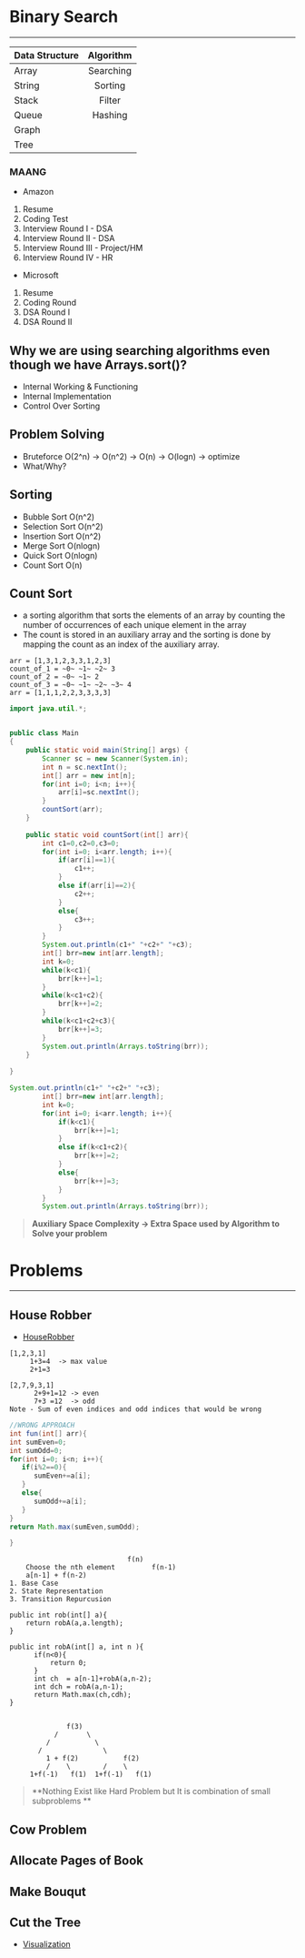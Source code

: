 # Binary Search
***

| Data Structure   | Algorithm | 
| :---        |    :----:   |  
| Array      | Searching       | 
| String   | Sorting        | 
|Stack| Filter|
|Queue| Hashing|
|Graph|        |
| Tree|        |

### MAANG
* Amazon
 1. Resume
 2. Coding Test
 3. Interview Round I - DSA
 4. Interview Round II - DSA
 5. Interview Round III - Project/HM
 6. Interview Round IV - HR

* Microsoft
 1. Resume
 2. Coding Round
 3. DSA Round I
 4. DSA Round II 


## Why we are using searching algorithms even though we have Arrays.sort()?
- Internal Working & Functioning
- Internal Implementation
- Control Over Sorting

## Problem Solving
- Bruteforce O(2^n) -> O(n^2) -> O(n) -> O(logn) -> optimize
- What/Why?

## Sorting
- Bubble Sort O(n^2)
- Selection Sort O(n^2)
- Insertion Sort O(n^2)
- Merge Sort  O(nlogn)
- Quick Sort  O(nlogn)
- Count Sort O(n)

## Count Sort
- a sorting algorithm that sorts the elements of an array by counting the number of occurrences of each unique element in the array
- The count is stored in an auxiliary array and the sorting is done by mapping the count as an index of the auxiliary array.
```code
arr = [1,3,1,2,3,3,1,2,3]
count_of_1 = ~0~ ~1~ ~2~ 3
count_of_2 = ~0~ ~1~ 2
count_of_3 = ~0~ ~1~ ~2~ ~3~ 4
arr = [1,1,1,2,2,3,3,3,3]
```

```Java
import java.util.*;


public class Main
{
	public static void main(String[] args) {
	    Scanner sc = new Scanner(System.in);
	    int n = sc.nextInt();
	    int[] arr = new int[n];
	    for(int i=0; i<n; i++){
	        arr[i]=sc.nextInt();
	    }
		countSort(arr);
	}
	
	public static void countSort(int[] arr){
	    int c1=0,c2=0,c3=0;
	    for(int i=0; i<arr.length; i++){
	        if(arr[i]==1){
	            c1++;
	        }
	        else if(arr[i]==2){
	            c2++;
	        }
	        else{
	            c3++;
	        }
	    }
	    System.out.println(c1+" "+c2+" "+c3);
	    int[] brr=new int[arr.length];
	    int k=0;
	    while(k<c1){
	        brr[k++]=1;
	    }
	    while(k<c1+c2){
	        brr[k++]=2;
	    }
	    while(k<c1+c2+c3){
	        brr[k++]=3;
	    }
	    System.out.println(Arrays.toString(brr));
	}
	
}

```
```Java
System.out.println(c1+" "+c2+" "+c3);
	    int[] brr=new int[arr.length];
	    int k=0;
	    for(int i=0; i<arr.length; i++){
	        if(k<c1){
	            brr[k++]=1;
	        }
	        else if(k<c1+c2){
	            brr[k++]=2;
	        }
	        else{
	            brr[k++]=3;
	        }
	    }
	    System.out.println(Arrays.toString(brr));
```

> **Auxiliary Space Complexity -> Extra Space used by Algorithm to Solve your problem**


# Problems
***
## House Robber
- [HouseRobber](https://leetcode.com/problems/house-robber/)
```
[1,2,3,1]
     1+3=4  -> max value
     2+1=3
    
[2,7,9,3,1]
      2+9+1=12 -> even
      7+3 =12  -> odd
Note - Sum of even indices and odd indices that would be wrong
``` 
```Java
//WRONG APPROACH
int fun(int[] arr){
int sumEven=0;
int sumOdd=0;
for(int i=0; i<n; i++){
   if(i%2==0){
      sumEven+=a[i];
   }
   else{
      sumOdd+=a[i];
   }
}
return Math.max(sumEven,sumOdd);

}
```
```
                             f(n)
    Choose the nth element         f(n-1)
    a[n-1] + f(n-2)
1. Base Case
2. State Representation
3. Transition Repurcusion

public int rob(int[] a){
    return robA(a,a.length);
}

public int robA(int[] a, int n ){
      if(n<0){
          return 0;
      }
      int ch  = a[n-1]+robA(a,n-2);
      int dch = robA(a,n-1);
      return Math.max(ch,cdh);
}

               
	          f(3)
	       /       \
	     /           \
	   /               \
         1 + f(2)           f(2) 
	     /    \        /    \
	 1+f(-1)   f(1)  1+f(-1)   f(1)
```      

> **Nothing Exist like Hard Problem but It is combination of small subproblems **

## Cow Problem

## Allocate Pages of Book

## Make Bouqut

## Cut the Tree

- [Visualization](https://www.cs.usfca.edu/~galles/visualization/Search.html)


## 


